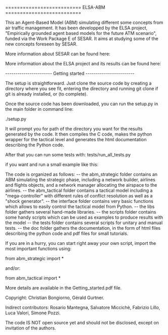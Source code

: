  ========================== ELSA-ABM ==========================

This an Agent-Based Model (ABM) simulating different some concepts from air traffic management. It has been developped by the ELSA project, "Empirically grounded agent based models for the future ATM scenario", funded via the Work Package E of SESAR. It aims at studying some of the new concepts foreseen by SESAR. 

More information about SESAR can be found here:
<link>

More information about the ELSA project and its results can be found here:
<link wiki>

----------------------- Getting started ------------------------

The setup is straightforward. Just clone the source code by creating a directory where you see fit, entering the directory and running git clone <link> if git is already installed, or (to complete).

Once the source code has been downloaded, you can run the setup.py in the main folder in command line:

./setup.py

It will prompt you for path of the directory you want for the results generated by the code. It then compiles the C code, makes the python wrapper for the tactical level and generates the html documentation describing the Python code.

After that you can run some tests with:
tests/run_all_tests.py

if you want and run a small example like this:

The code is organized as follows:
 -- the abm_strategic folder contains an ABM simulating the strategic phase, including a network builder, airlines and flights objects, and a network manager allocating the airspace to the airlines. 
  -- the abm_tactical folder contains a tactical model including a "mega-controller" with different rules of conflict resolution as well as a "shock generator".
  -- the interface folder contains very basic functions which allows to easily control the tactical model from Python.
  -- the libs folder gathers several hand-made libraries.
  -- the scripts folder contains some handy scripts which can be used as examples to produce results with the model
  -- the tests folder contains several scripts for unitary and manual tests. 
  -- the doc folder gathers the documentation, in the form of html files describing the python code and pdf files for small tutorials.

If you are in a hurry, you can start right away your own script, import the most important functions using:

from abm_strategic import *

and/or:

from abm_tactical import *

More details are available in the Getting_started.pdf file.



Copyright: Christian Bongiorno, Gérald Gurtner.

Indirect contributors: Rosario Mantegna, Salvatore Miccichè, Fabrizio Lillo, Luca Valori, Simone Pozzi.

The code IS NOT open source yet and should not be disclosed, except on invitation of the authors.